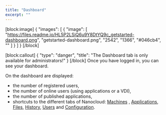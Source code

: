 ```yaml
---
title: "Dashboard"
excerpt: ""
---
```

[block:image]
{
  "images": [
    {
      "image": [
        "https://files.readme.io/HL5P2LSiQ6u9Y8DtYQ9c_getstarted-dashboard.png",
        "getstarted-dashboard.png",
        "2542",
        "1366",
        "#046cb4",
        ""
      ]
    }
  ]
}
[/block]

[block:callout]
{
  "type": "danger",
  "title": "The Dashboard tab is only available for administrators!"
}
[/block]
Once you have logged in, you can see your dashboard.

On the dashboard are displayed:
  * the number of registered users,
  * the number of online users (using applications or a VDI),
  * the number of published applications,
  * shortcuts to the different tabs of Nanocloud: [Machines](doc:overview-of-the-machines-tab) , [Applications](doc:overview-of-the-applications-tab), [Files](doc:overview-of-the-files-tab), [History](doc:overview-of-the-history-tab), [Users](doc:overview-of-the-users-tab) and [Configuration](doc:overview-of-the-configuration-tab).